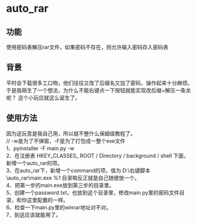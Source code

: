 # auto_rar
## 功能
使用密码表解压rar文件，如果密码不存在，则允许输入密码存入密码表

## 背景
平时会下载很多工口物，他们往往又改了后缀名又加了密码，操作起来十分麻烦。<br>
于是我萌生了一个想法，为什么不能右键点一下按钮就能实现改后缀+解压一条龙呢？
这个小玩应就这么诞生了。

## 使用方法
因为这玩意是我自己用，所以就不整什么保姆级教程了。<br>
// -w是为了不弹窗，-F是为了打包成一整个exe文件<br>
1、pyinstaller -F main.py -w<br>
2、在注册表 HKEY_CLASSES_ ROOT / Directory / background / shell 下面，新增一个auto_rar的项。<br>
3、在auto_rar下，新增一个command的项，值为 D:\右键脚本\auto_rar\main.exe %1 目录嘛反正就是自己随便放一个。<br>
4、把第一步的main.exe放到第三步的目录里。<br>
5、创建一个password.txt，也放到这个目录里，修改main.py里的密码文件目录，和你这里配置的一样。<br>
6、检查一下main.py里的winrar地址对不对。<br>
7、到这应该就能用了。

